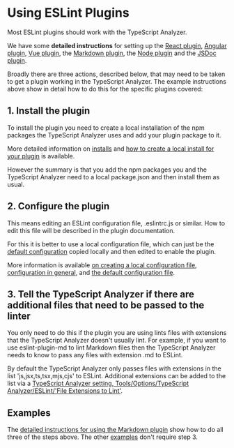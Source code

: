 ﻿# Using ESLint Plugins

Most ESLint plugins should work with the TypeScript Analyzer. 

We have some **detailed instructions** for setting up the [React plugin](setupreact.md), [Angular plugin](setupangular.md), [Vue plugin](setupvue.md), the [Markdown plugin](setupmarkdown.md), the [Node plugin](setupnode.md) and the [JSDoc plugin](setupjsdoc.md).

Broadly there are three actions, described below, that may need to be taken to get a plugin working in the TypeScript Analyzer.  The example instructions above show in detail how to do this for the specific plugins covered:

## 1. Install the plugin

To install the plugin you need to create a local installation of the npm packages the TypeScript Analyzer uses and add your plugin package to it.

More detailed information on [installs](installs.md) and [how to create a local install for your plugin](creatinglocalinstall.md) is available.  

However the summary is that you add the npm packages you and the TypeScript Analyzer need to a local package.json and then install them as usual.

## 2. Configure the plugin

This means editing an ESLint configuration file, .eslintrc.js or similar.  How to edit this file will be described in the plugin documentation.

For this it is better to use a local configuration file, which can just be the [default configuration](defaultconfig.md) copied locally and then edited to enable the plugin.

More information is available [on creating a local configuration file](localconfiguration.md), [configuration in general](configuration.md), and [the default configuration file](defaultconfig.md).

## 3. Tell the TypeScript Analyzer if there are additional files that need to be passed to the linter

You only need to do this if the plugin you are using lints files with extensions that the TypeScript Analyzer doesn't usually lint.  For example, if you want to use eslint-plugin-md to lint Markdown files then the TypeScript Analyzer needs to know to pass any files with extension .md to ESLint.

By default the TypeScript Analyzer only passes files with extensions in the list 'js,jsx,ts,tsx,mjs,cjs' to ESLint.  Additional extensions can be added to the list via a [TypeScript Analyzer setting, Tools/Options/TypeScript Analyzer/ESLint/'File Extensions to Lint'](settings.md#fileextensionstolint).

## Examples

The [detailed instructions for using the Markdown plugin](setupmarkdown.md) show how to do all three of the steps above.  The other [examples](examples.md) don't require step 3.
